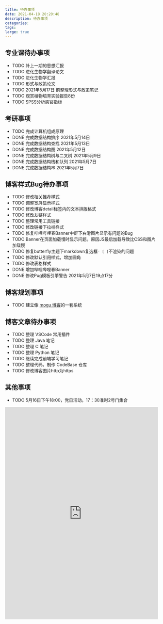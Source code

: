 ```yaml
---
title: 待办事项
date: 2021-04-18 20:20:48
description: 待办事项
categories: 
tags: 
large: true
---
```


## 专业课待办事项

- TODO 补上一期的思想汇报
- TODO 进化生物学翻译论文
- TODO 进化生物学汇报
- TODO 形式与政策论文
- TODO 2021年5月17日 前整理形式与政策笔记
- TODO 观赏植物培育实验报告8份
- TODO SPSS分析感官指标

## 考研事项

- TODO 完成计算机组成原理
- DONE 完成数据结构排序 2021年5月14日
- DONE 完成数据结构查找 2021年5月13日
- DONE 完成数据结构图 2021年5月12日
- DONE 完成数据结构树与二叉树 2021年5月9日
- DONE 完成数据结构栈和队列 2021年5月7日
- DONE 完成数据结构串 2021年5月7日

## 博客样式Bug待办事项

- TODO 修改相关推荐样式
- TODO 调整宽屏显示样式
- TODO 修改博客detail标签内的文本排版格式
- TODO 修改友链样式
- TODO 整理常用工具链接
- TODO 修改链接下拉栏样式
- TODO 修复哔哩哔哩春Banner中屏下右滑图片显示有问题的Bug
- TODO Banner在页面加载慢时显示问题。原因JS最后加载导致比CSS和图片加载慢
- TODO 修复butterfly主题下markdown复选框`- [ ]`不渲染的问题
- TODO 修改默认引用样式，增加圆角
- TODO 修改表格样式
- DONE 增加哔哩哔哩春Banner 
- DONE 修改Pug模板引擎警告 2021年5月7日19点17分

## 博客规划事项

- TODO 建立像 [mogu 博客](https://gitee.com/moxi159753/mogu_blog_v2)的一套系统
## 博客文章待办事项

- TODO 整理 VSCode 常用插件
- TODO 整理 Java 笔记
- TODO 整理 C 笔记
- TODO 整理 Python 笔记
- TODO 继续完成前端学习笔记
- TODO 整理代码，制作 CodeBase 仓库
- TODO 修改博客图片http为https

## 其他事项

- TODO 5月16日下午18:00，党日活动。17：30准时2号门集合


<iframe src="http://todolist.whl123456.top/" width=100% height=700px frameborder=0 scrolling=no></iframe>